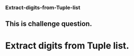 ### Extract-digits-from-Tuple-list
## This is challenge question.
# Extract digits from Tuple list.
